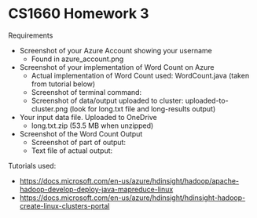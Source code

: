 # CS1660 Homework 3

Requirements
- Screenshot of your Azure Account showing your username 
  - Found in azure_account.png
- Screenshot of your implementation of Word Count on Azure 
  - Actual implementation of Word Count used: WordCount.java (taken from tutorial below)
  - Screenshot of terminal command:
  - Screenshot of data/output uploaded to cluster: uploaded-to-cluster.png (look for long.txt file and long-results output)
- Your input data file. Uploaded to OneDrive 
  - long.txt.zip (53.5 MB when unzipped)
- Screenshot of the Word Count Output
  - Screenshot of part of output: 
  - Text file of actual output: 

Tutorials used:
- https://docs.microsoft.com/en-us/azure/hdinsight/hadoop/apache-hadoop-develop-deploy-java-mapreduce-linux
- https://docs.microsoft.com/en-us/azure/hdinsight/hdinsight-hadoop-create-linux-clusters-portal
